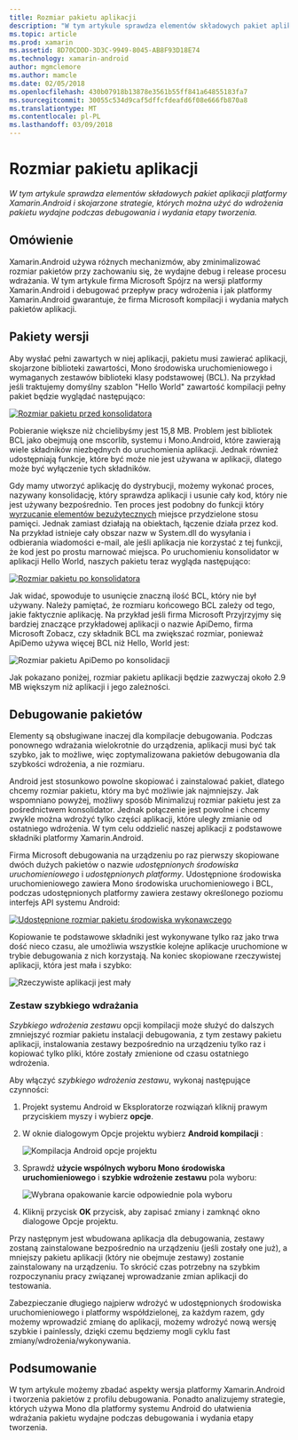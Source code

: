 ```yaml
---
title: Rozmiar pakietu aplikacji
description: "W tym artykule sprawdza elementów składowych pakiet aplikacji platformy Xamarin.Android i skojarzone strategie, których można użyć do wdrożenia pakietu wydajne podczas debugowania i wydania etapy tworzenia."
ms.topic: article
ms.prod: xamarin
ms.assetid: 8D70CDDD-3D3C-9949-8045-AB8F93D18E74
ms.technology: xamarin-android
author: mgmclemore
ms.author: mamcle
ms.date: 02/05/2018
ms.openlocfilehash: 430b07918b13878e3561b55ff841a64855183fa7
ms.sourcegitcommit: 30055c534d9caf5dffcfdeafd6f08e666fb870a8
ms.translationtype: MT
ms.contentlocale: pl-PL
ms.lasthandoff: 03/09/2018
---
```

# <a name="application-package-size"></a>Rozmiar pakietu aplikacji

_W tym artykule sprawdza elementów składowych pakiet aplikacji platformy Xamarin.Android i skojarzone strategie, których można użyć do wdrożenia pakietu wydajne podczas debugowania i wydania etapy tworzenia._


## <a name="overview"></a>Omówienie

Xamarin.Android używa różnych mechanizmów, aby zminimalizować rozmiar pakietów przy zachowaniu się, że wydajne debug i release procesu wdrażania. W tym artykule firma Microsoft Spójrz na wersji platformy Xamarin.Android i debugować przepływ pracy wdrożenia i jak platformy Xamarin.Android gwarantuje, że firma Microsoft kompilacji i wydania małych pakietów aplikacji.


## <a name="release-packages"></a>Pakiety wersji

Aby wysłać pełni zawartych w niej aplikacji, pakietu musi zawierać aplikacji, skojarzone biblioteki zawartości, Mono środowiska uruchomieniowego i wymaganych zestawów biblioteki klasy podstawowej (BCL). Na przykład jeśli traktujemy domyślny szablon "Hello World" zawartość kompilacji pełny pakiet będzie wyglądać następująco:

[![Rozmiar pakietu przed konsolidatora](app-package-size-images/hello-world-package-size-before-linker.png)](app-package-size-images/hello-world-package-size-before-linker.png#lightbox)

Pobieranie większe niż chcielibyśmy jest 15,8 MB. Problem jest bibliotek BCL jako obejmują one mscorlib, systemu i Mono.Android, które zawierają wiele składników niezbędnych do uruchomienia aplikacji. Jednak również udostępniają funkcje, które być może nie jest używana w aplikacji, dlatego może być wyłączenie tych składników.

Gdy mamy utworzyć aplikację do dystrybucji, możemy wykonać proces, nazywany konsolidację, który sprawdza aplikacji i usunie cały kod, który nie jest używany bezpośrednio. Ten proces jest podobny do funkcji który [wyrzucanie elementów bezużytecznych](~/android/internals/garbage-collection.md) miejsce przydzielone stosu pamięci. Jednak zamiast działają na obiektach, łączenie działa przez kod. Na przykład istnieje cały obszar nazw w System.dll do wysyłania i odbierania wiadomości e-mail, ale jeśli aplikacja nie korzystać z tej funkcji, że kod jest po prostu marnować miejsca. Po uruchomieniu konsolidator w aplikacji Hello World, naszych pakietu teraz wygląda następująco:

[![Rozmiar pakietu po konsolidatora](app-package-size-images/hello-world-package-size-after-linker.png)](app-package-size-images/hello-world-package-size-after-linker.png#lightbox)

Jak widać, spowoduje to usunięcie znaczną ilość BCL, który nie był używany. Należy pamiętać, że rozmiaru końcowego BCL zależy od tego, jakie faktycznie aplikację. Na przykład jeśli firma Microsoft Przyjrzyjmy się bardziej znaczące przykładowej aplikacji o nazwie ApiDemo, firma Microsoft Zobacz, czy składnik BCL ma zwiększać rozmiar, ponieważ ApiDemo używa więcej BCL niż Hello, World jest:

![Rozmiar pakietu ApiDemo po konsolidacji](app-package-size-images/api-demo-package-size-after-linker.png)

Jak pokazano poniżej, rozmiar pakietu aplikacji będzie zazwyczaj około 2.9 MB większym niż aplikacji i jego zależności.


## <a name="debug-packages"></a>Debugowanie pakietów

Elementy są obsługiwane inaczej dla kompilacje debugowania. Podczas ponownego wdrażania wielokrotnie do urządzenia, aplikacji musi być tak szybko, jak to możliwe, więc zoptymalizowana pakietów debugowania dla szybkości wdrożenia, a nie rozmiaru.

Android jest stosunkowo powolne skopiować i zainstalować pakiet, dlatego chcemy rozmiar pakietu, który ma być możliwie jak najmniejszy. Jak wspomniano powyżej, możliwy sposób Minimalizuj rozmiar pakietu jest za pośrednictwem konsolidator. Jednak połączenie jest powolne i chcemy zwykle można wdrożyć tylko części aplikacji, które uległy zmianie od ostatniego wdrożenia. W tym celu oddzielić naszej aplikacji z podstawowe składniki platformy Xamarin.Android.

Firma Microsoft debugowania na urządzeniu po raz pierwszy skopiowane dwóch dużych pakietów o nazwie *udostępnionych środowiska uruchomieniowego* i *udostępnionych platformy*. Udostępnione środowiska uruchomieniowego zawiera Mono środowiska uruchomieniowego i BCL, podczas udostępnionych platformy zawiera zestawy określonego poziomu interfejs API systemu Android:

[![Udostępnione rozmiar pakietu środowiska wykonawczego](app-package-size-images/shared-runtime-package-size.png)](app-package-size-images/shared-runtime-package-size.png#lightbox)

Kopiowanie te podstawowe składniki jest wykonywane tylko raz jako trwa dość nieco czasu, ale umożliwia wszystkie kolejne aplikacje uruchomione w trybie debugowania z nich korzystają. Na koniec skopiowane rzeczywistej aplikacji, która jest mała i szybko:

![Rzeczywiste aplikacji jest mały](app-package-size-images/hello-world-debug-application-no-link.png)

### <a name="fast-assembly-deployment"></a>Zestaw szybkiego wdrażania

*Szybkiego wdrożenia zestawu* opcji kompilacji może służyć do dalszych zmniejszyć rozmiar pakietu instalacji debugowania, z tym zestawy pakietu aplikacji, instalowania zestawy bezpośrednio na urządzeniu tylko raz i kopiować tylko pliki, które zostały zmienione od czasu ostatniego wdrożenia.

Aby włączyć *szybkiego wdrożenia zestawu*, wykonaj następujące czynności:

1.  Projekt systemu Android w Eksploratorze rozwiązań kliknij prawym przyciskiem myszy i wybierz **opcje**.

2.  W oknie dialogowym Opcje projektu wybierz **Android kompilacji** :  

    ![Kompilacja Android opcje projektu](app-package-size-images/fastdev0.png)

3.  Sprawdź **użycie wspólnych wyboru Mono środowiska uruchomieniowego** i **szybkie wdrożenie zestawu** pola wyboru:  

    ![Wybrana opakowanie karcie odpowiednie pola wyboru](app-package-size-images/fastdev.png)

4.  Kliknij przycisk **OK** przycisk, aby zapisać zmiany i zamknąć okno dialogowe Opcje projektu.


Przy następnym jest wbudowana aplikacja dla debugowania, zestawy zostaną zainstalowane bezpośrednio na urządzeniu (jeśli zostały one już), a mniejszy pakietu aplikacji (który nie obejmuje zestawy) zostanie zainstalowany na urządzeniu. To skrócić czas potrzebny na szybkim rozpoczynaniu pracy związanej wprowadzanie zmian aplikacji do testowania.

Zabezpieczanie długiego najpierw wdrożyć w udostępnionych środowiska uruchomieniowego i platformy współdzielonej, za każdym razem, gdy możemy wprowadzić zmianę do aplikacji, możemy wdrożyć nową wersję szybkie i painlessly, dzięki czemu będziemy mogli cyklu fast zmiany/wdrożenia/wykonywania.


## <a name="summary"></a>Podsumowanie

W tym artykule możemy zbadać aspekty wersja platformy Xamarin.Android i tworzenia pakietów z profilu debugowania. Ponadto analizujemy strategie, których używa Mono dla platformy systemu Android do ułatwienia wdrażania pakietu wydajne podczas debugowania i wydania etapy tworzenia.
